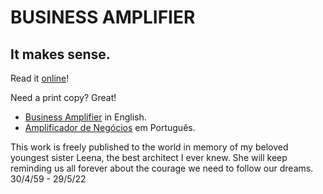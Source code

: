 # BUSINESS AMPLIFIER
## It makes sense.

Read it [online](/BUSINESS%20AMPLIFIER.pdf)!

Need a print copy? Great!

- [Business Amplifier](https://www.amazon.com/Business-Amplifier-M-Sc-Motta-Lopes/dp/B083XGK14Q) in English.
- [Amplificador de Negócios](https://www.amazon.com/M-Sc-Jose-Motta-Lopes/dp/8592301009) em Português.

This work is freely published to the world in memory of my beloved youngest sister Leena, the best architect I ever knew. She will keep reminding us all forever about the courage we need to follow our dreams. 30/4/59 - 29/5/22




